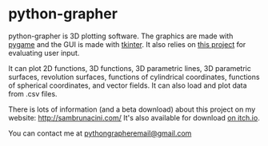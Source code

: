 # python-grapher

python-grapher is 3D plotting software. The graphics are made with [pygame](https://github.com/pygame/pygame) and the GUI is made with [tkinter](https://wiki.python.org/moin/TkInter). It also relies on [this project](https://github.com/sam-lb/CAS) for evaluating user input.

It can plot 2D functions, 3D functions, 3D parametric lines, 3D parametric surfaces, revolution surfaces, functions of cylindrical coordinates, functions of spherical coordinates, and vector fields. It can also load and plot data from .csv files.

There is lots of information (and a beta download) about this project on my website: http://sambrunacini.com/
It's also available for download [on itch.io](https://sam-brunacini.itch.io/mathgraph3d).

You can contact me at pythongrapheremail@gmail.com
